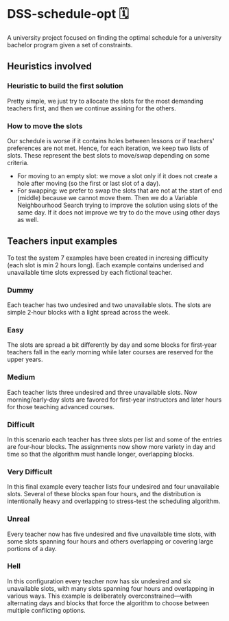 # DSS-schedule-opt 🗓️
A university project focused on finding the optimal schedule for a university bachelor program given a set of constraints.

## Heuristics involved
### Heuristic to build the first solution
Pretty simple, we just try to allocate the slots for the most demanding teachers first, and then we continue assining for the others.
### How to move the slots
Our schedule is worse if it contains holes between lessons or if teachers' preferences are not met. Hence, for each iteration, we keep two lists of slots. These represent the best slots to move/swap depending on some criteria. 
 - For moving to an empty slot: we move a slot only if it does not create a hole after moving (so the first or last slot of a day).
 - For swapping: we prefer to swap the slots that are not at the start of end (middle) because we cannot move them.
Then we do a Variable Neighbourhood Search trying to improve the solution using slots of the same day. If it does not improve we try to do the move using other days as well.

## Teachers input examples
To test the system 7 examples have been created in incresing difficulty (each slot is min 2 hours long). Each example contains underised and unavailable time slots expressed by each fictional teacher.
### Dummy
Each teacher has two undesired and two unavailable slots. The slots are simple 2‑hour blocks with a light spread across the week.
### Easy
The slots are spread a bit differently by day and some blocks for first‑year teachers fall in the early morning while later courses are reserved for the upper years.
### Medium
Each teacher lists three undesired and three unavailable slots. Now morning/early‐day slots are favored for first‑year instructors and later hours for those teaching advanced courses.
### Difficult
In this scenario each teacher has three slots per list and some of the entries are four‑hour blocks. The assignments now show more variety in day and time so that the algorithm must handle longer, overlapping blocks.
### Very Difficult
In this final example every teacher lists four undesired and four unavailable slots. Several of these blocks span four hours, and the distribution is intentionally heavy and overlapping to stress-test the scheduling algorithm.
### Unreal
Every teacher now has five undesired and five unavailable time slots, with some slots spanning four hours and others overlapping or covering large portions of a day.
### Hell
In this configuration every teacher now has six undesired and six unavailable slots, with many slots spanning four hours and overlapping in various ways. This example is deliberately overconstrained—with alternating days and blocks that force the algorithm to choose between multiple conflicting options.
